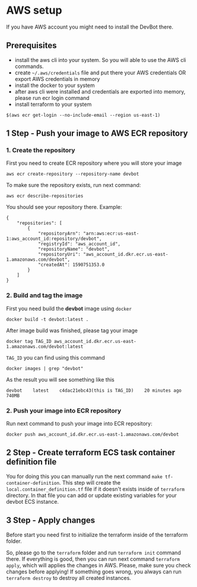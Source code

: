 # AWS setup
If you have AWS account you might need to install the DevBot there.

## Prerequisites
- install the aws cli into your system. So you will able to use the AWS cli commands.
- create `~/.aws/credentials` file and put there your AWS credentials OR export AWS credentials in memory
- install the docker to your system
- after aws cli were installed and credentials are exported into memory, please run ecr login command
- install terraform to your system
```
$(aws ecr get-login --no-include-email --region us-east-1)
```

## 1 Step - Push your image to AWS ECR repository
### 1. Create the repository
First you need to create ECR repository where you will store your image
```
aws ecr create-repository --repository-name devbot
```
To make sure the repository exists, run next command:
```
aws ecr describe-repositories
```
You should see your repository there. Example:
``` 
{
    "repositories": [
        {
            "repositoryArn": "arn:aws:ecr:us-east-1:aws_account_id:repository/devbot",
            "registryId": "aws_account_id",
            "repositoryName": "devbot",
            "repositoryUri": "aws_account_id.dkr.ecr.us-east-1.amazonaws.com/devbot",
            "createdAt": 1590751353.0
        }
    ]
}
```

### 2. Build and tag the image
First you need build the **devbot** image using `docker`
```
docker build -t devbot:latest .
```
After image build was finished, please tag your image
``` 
docker tag TAG_ID aws_account_id.dkr.ecr.us-east-1.amazonaws.com/devbot:latest
```
`TAG_ID` you can find using this command
```
docker images | grep "devbot"
```
As the result you will see something like this
``` 
devbot    latest    c4dac21ebc43(this is TAG_ID)    20 minutes ago    740MB
```

### 2. Push your image into ECR repository
Run next command to push your image into ECR repository:
``` 
docker push aws_account_id.dkr.ecr.us-east-1.amazonaws.com/devbot
```

## 2 Step - Create terraform ECS task container definition file
You for doing this you can manually run the next command `make tf-container-definition`. This step will create the `local.container_definition.tf` file if it doesn't exists inside of `terraform` directory. 
In that file you can add or update existing variables for your devbot ECS instance.

## 3 Step - Apply changes
Before start you need first to initialize the terraform inside of the terraform folder.

So, please go to the `terraform` folder and run `terraform init` command there. If everything is good, then you can run next command `terraform apply`, which will applies the changes in AWS. Please, make sure you check changes before applying!
If something goes wrong, you always can run `terraform destroy` to destroy all created instances.